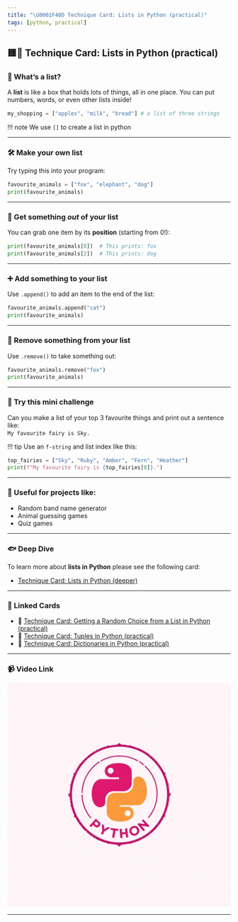 ```yaml
---
title: "\U0001F40D Technique Card: Lists in Python (practical)"
tags: [python, practical]
---
```


## 🟨🐍 **Technique Card: Lists in Python (practical)**

### 🐍 What’s a list?

A **list** is like a box that holds lots of things, all in one place. You can put numbers, words, or even other lists inside!

```python
my_shopping = ["apples", "milk", "bread"] # a list of three strings
```

!!! note
We use `[]` to create a list in python

---

### 🛠️ Make your own list

Try typing this into your program:

```python
favourite_animals = ["fox", "elephant", "dog"]
print(favourite_animals)
```

---

### 🔢 Get something _out_ of your list

You can grab one item by its **position** (starting from 0!):

```python
print(favourite_animals[0])  # This prints: fox
print(favourite_animals[2])  # This prints: dog
```

---

### ➕ Add something to your list

Use `.append()` to add an item to the end of the list:

```python
favourite_animals.append("cat")
print(favourite_animals)
```

---

### 🧹 Remove something from your list

Use `.remove()` to take something out:

```python
favourite_animals.remove("fox")
print(favourite_animals)
```

---

### 🧪 Try this mini challenge

Can you make a list of your top 3 favourite things and print out a sentence like:  
`My favourite fairy is Sky.`

!!! tip
Use an `f-string` and list index like this:

```python
top_fairies = ["Sky", "Ruby", "Amber", "Fern", "Heather"]
print(f"My favourite fairy is {top_fairies[0]}.")
```

---

### 🧭 Useful for projects like:

- Random band name generator
- Animal guessing games
- Quiz games

---

### 🐟 Deep Dive

To learn more about **lists in Python** please see the following card:

- [Technique Card: Lists in Python (deeper)](../technique-cards-deeper/lists-python-deeper.md)

---

### 🔗 Linked Cards

- 🐍 [Technique Card: Getting a Random Choice from a List in Python (practical)](random-choice-list-python-practical.md)
- 🐍 [Technique Card: Tuples in Python (practical)](tuples.md)
- 🐍 [Technique Card: Dictionaries in Python (practical)](dict-python.md)

---

### 📹 Video Link

[![Watch the video](../python.png)](https://www.youtube.com/watch?v=wOizQ1hh5Ic)

---
